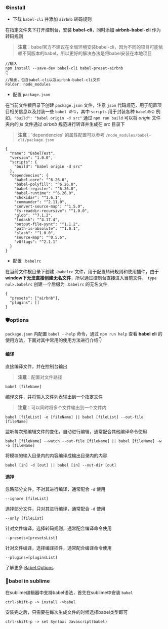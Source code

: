 ### ⚙install

 - 下载 `babel-cli` 并添加 `airbnb` 转码规则

在指定文件夹下打开控制台，安装 **babel-cli**，同时添加 **airbnb-babel-cli** 作为转码规则

> **注意**：babel官方不建议在全局环境安装babel-cli，因为不同的项目可能依赖不同版本的babel，所以更好的解决办法是将babel安装在本地项目

	//输入
	npm install --save-dev babel-cli babel-preset-airbnb
	👇
	//输出，包含babel-cli以及airbnb-babel-cli文件
	Folder: node_modules

 - 配置 `package.json`

在当前文件根目录下创建 `package.json` 文件，注意 `json` 代码规范，用于配置项目相关信息以及封装一些 `babel 命令`，其中 `scripts` 用于封装各种 `babel命令`
例如，`"build": "babel origin -d src"` 通过 `npm run build` 可以将 *origin* 文件夹内的 *js* 文件通过 *airbnb* 规范进行转译并生成在 *src* 目录下

> **注意**：'dependencies' 的属性配置可以参考 `/node_modules/babel-cli/package.json`

	{
	  "name": "BabelTest",
	  "version": "1.0.0",
	  "scripts": {
	    "build": "babel origin -d src"
	  },
	  "dependencies": {
	    "babel-core": "^6.26.0",
	    "babel-polyfill": "^6.26.0",
	    "babel-register": "^6.26.0",
	    "babel-runtime": "^6.26.0",
	    "chokidar": "^1.6.1",
	    "commander": "^2.11.0",
	    "convert-source-map": "^1.5.0",
	    "fs-readdir-recursive": "^1.0.0",
	    "glob": "^7.1.2",
	    "lodash": "^4.17.4",
	    "output-file-sync": "^1.1.2",
	    "path-is-absolute": "^1.0.1",
	    "slash": "^1.0.0",
	    "source-map": "^0.5.6",
	    "v8flags": "^2.1.1"
	  }
	}

 - 配置 `.babelrc`

在当前文件根目录下创建 `.babelrc` 文件，用于配置转码规则和使用插件，由于 **window下无法直接创建无名文件**，所以通过控制台直接进入当前文件， `type nul>.babelrc` 创建一个后缀为 `.babelrc` 的无名文件

	{
	  "presets": ["airbnb"],
	  "plugins": []
	}

### 🛡options

`package.json` 内配置 `babel --help` 命令，通过 `npm run help` 查看 **babel cli** 的使用方法，下面对其中常用的使用方法进行介绍👇

#### 编译

直接编译文件，并在控制台输出

> **注意**：配置对文件路径

	babel [fileName]

编译文件，并将输入文件列表输出到一个指定文件

> **注意**：可以同时将多个文件输出到一个文件内

	babel [fileList] -o [fileName] || babel [fileList] --out-file [fileName]

监听每次预编辑文件的变化，自动进行编辑，通常配合其他编译命令使用

	babel [fileName] --watch --out-file [fileName] || babel [fileName] -w -o [fileName]		

将模块的输入目录内的内容编译成输出目录内的内容

	babel [in] -d [out] || babel [in] --out-dir [out]

#### 选择	 

忽略部分文件，不对其进行编译，通常配合 `-d` 使用

	--ignore [fileList]

选择部分文件，只对其进行编译，通常配合 `-d` 使用

	--only [fileList]

针对文件编译，选择转码规则，通常配合编译命令使用

	--presets=[presetsList]

针对文件编译，选择编译插件，通常配合编译命令使用

	--plugins=[pluginsList]

了解更多 [Babel Options](https://babeljs.cn/docs/usage/api/#options)

### 🚩babel in sublime

在sublime编辑器中支持babel语法，首先在sublime中安装 `babel`

	ctrl-shift-p -> install ->babel					

安装完之后，只需要在每次生成文件的时候选择babel类型即可

	ctrl-shift-p -> set Syntax: Javascript(babel)
